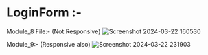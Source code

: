 # LoginForm :-

Module_8 File:-
(Not Responsive)
![Screenshot 2024-03-22 160530](https://github.com/soyamkapasiya/LoginForm/assets/163526543/a747c847-7240-493b-9342-ccadb0d9330a)


Module_9:- 
(Responsive also)
![Screenshot 2024-03-22 231903](https://github.com/soyamkapasiya/LoginForm/assets/163526543/e7b1e970-7006-4be2-9596-c1fe0517494c)
